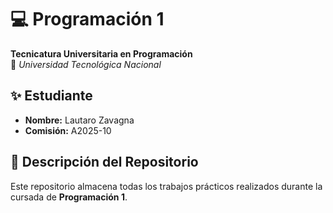 # 💻 Programación 1  
**Tecnicatura Universitaria en Programación**  
📍 *Universidad Tecnológica Nacional*  

## ✨ Estudiante  
- **Nombre:** Lautaro Zavagna 
- **Comisión:** A2025-10

## 📂 Descripción del Repositorio  
Este repositorio almacena todas los trabajos prácticos realizados durante la cursada de **Programación 1**.

